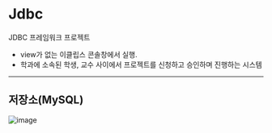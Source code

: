 # Jdbc
JDBC 프레임워크 프로젝트

* view가 없는 이클립스 콘솔창에서 실행.
* 학과에 소속된 학생, 교수 사이에서 프로젝트를 신청하고 승인하며 진행하는 시스템

<hr/>

## 저장소(MySQL)

![image](https://user-images.githubusercontent.com/33171233/40886017-9a67a244-676b-11e8-9a53-b125c5ce0108.png)

